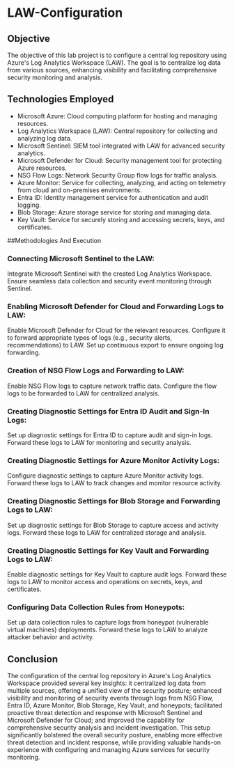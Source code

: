 # LAW-Configuration

## Objective
The objective of this lab project is to configure a central log repository using Azure's Log Analytics Workspace (LAW). The goal is to centralize log data from various sources, enhancing visibility and facilitating comprehensive security monitoring and analysis.

## Technologies Employed
- Microsoft Azure: Cloud computing platform for hosting and managing resources.
- Log Analytics Workspace (LAW): Central repository for collecting and analyzing log data.
- Microsoft Sentinel: SIEM tool integrated with LAW for advanced security analytics.
- Microsoft Defender for Cloud: Security management tool for protecting Azure resources.
- NSG Flow Logs: Network Security Group flow logs for traffic analysis.
- Azure Monitor: Service for collecting, analyzing, and acting on telemetry from cloud and on-premises environments.
- Entra ID: Identity management service for authentication and audit logging.
- Blob Storage: Azure storage service for storing and managing data.
- Key Vault: Service for securely storing and accessing secrets, keys, and certificates.

##Methodologies And Execution
### Connecting Microsoft Sentinel to the LAW:

Integrate Microsoft Sentinel with the created Log Analytics Workspace.
Ensure seamless data collection and security event monitoring through Sentinel.

### Enabling Microsoft Defender for Cloud and Forwarding Logs to LAW:

Enable Microsoft Defender for Cloud for the relevant resources.
Configure it to forward appropriate types of logs (e.g., security alerts, recommendations) to LAW.
Set up continuous export to ensure ongoing log forwarding.

### Creation of NSG Flow Logs and Forwarding to LAW:

Enable NSG Flow logs to capture network traffic data.
Configure the flow logs to be forwarded to LAW for centralized analysis.

### Creating Diagnostic Settings for Entra ID Audit and Sign-In Logs:

Set up diagnostic settings for Entra ID to capture audit and sign-in logs.
Forward these logs to LAW for monitoring and security analysis.

### Creating Diagnostic Settings for Azure Monitor Activity Logs:

Configure diagnostic settings to capture Azure Monitor activity logs.
Forward these logs to LAW to track changes and monitor resource activity.

### Creating Diagnostic Settings for Blob Storage and Forwarding Logs to LAW:

Set up diagnostic settings for Blob Storage to capture access and activity logs.
Forward these logs to LAW for centralized storage and analysis.

### Creating Diagnostic Settings for Key Vault and Forwarding Logs to LAW:

Enable diagnostic settings for Key Vault to capture audit logs.
Forward these logs to LAW to monitor access and operations on secrets, keys, and certificates.

### Configuring Data Collection Rules from Honeypots:

Set up data collection rules to capture logs from honeypot (vulnerable virtual machines) deployments.
Forward these logs to LAW to analyze attacker behavior and activity.

## Conclusion
The configuration of the central log repository in Azure's Log Analytics Workspace provided several key insights: it centralized log data from multiple sources, offering a unified view of the security posture; enhanced visibility and monitoring of security events through logs from NSG Flow, Entra ID, Azure Monitor, Blob Storage, Key Vault, and honeypots; facilitated proactive threat detection and response with Microsoft Sentinel and Microsoft Defender for Cloud; and improved the capability for comprehensive security analysis and incident investigation. This setup significantly bolstered the overall security posture, enabling more effective threat detection and incident response, while providing valuable hands-on experience with configuring and managing Azure services for security monitoring.
